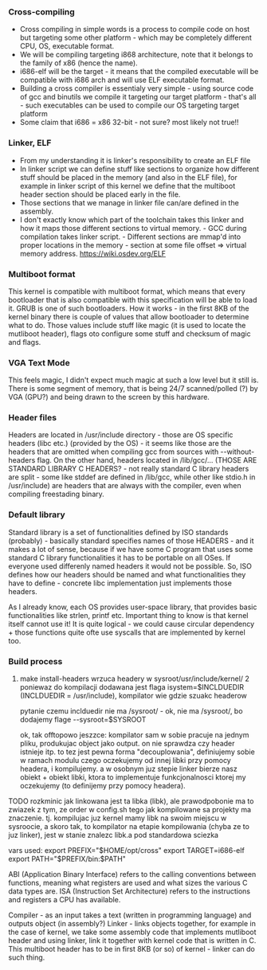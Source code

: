 ### Cross-compiling

- Cross compiling in simple words is a process to compile code on host but targeting some other platform - which 
may be completely different CPU, OS, executable format.
- We will be compiling targeting i868 architecture, note that it belongs to the family of x86 (hence the name).
- i686-elf will be the target - it means that the compiled executable will be compatible with i686 arch and
will use ELF executable format.
- Building a cross compiler is essentialy very simple - using source code of gcc and binutils we compile it
targeting our target platform - that's all - such executables can be used to compile our OS targeting target platform
- Some claim that i686 = x86 32-bit - not sure? most likely not true!!

### Linker, ELF

- From my understanding it is linker's responsibility to create an ELF file
- In linker script we can define stuff like sections to organize how different stuff should be placed in the memory (and also in the ELF file), for example in linker script of this kernel we define that the multiboot header section should be placed early in the file.
- Those sections that we manage in linker file can/are defined in the assembly.
- I don't exactly know which part of the toolchain takes this linker and how it maps those different sections to virtual memory. 
        - GCC during compilation takes linker script.
        - Different sections are mmap'd into proper locations in the memory - section at some file offset => virtual memory address.
        https://wiki.osdev.org/ELF

### Multiboot format

This kernel is compatible with multiboot format, which means that every bootloader that is also compatible with this specification will be able to load it.
GRUB is one of such bootloaders.
How it works - in the first 8KB of the kernel binary there is couple of values that allow bootloader to determine what to do.
Those values include stuff like magic (it is used to locate the mutliboot header), flags oto configure some stuff and checksum of magic and flags.

### VGA Text Mode

This feels magic, I didn't expect much magic at such a low level but it still is.
There is some segment of memory, that is being 24/7 scanned/polled (?) by VGA (GPU?) and being drawn to the screen by this hardware.

### Header files

Headers are located in /usr/include directory - those are OS specific headers (libc etc.) (provided by the OS) - it seems like those are the headers that are omitted when compiling
gcc from sources with --without-headers flag. On the other hand, headers located in /lib/gcc/... (THOSE ARE STANDARD LIBRARY C HEADERS? - not really standard C library headers are split - some like stddef are defined in /lib/gcc, while other like stdio.h in /usr/include) are headers that are always with the compiler, even when compiling
freestading binary.

### Default library

Standard library is a set of functionalities defined by ISO standards (probably) - basically standard specifies names of those HEADERS - and it makes a lot of sense,
because if we have some C program that uses some standard C library functionalities it has to be portable on all OSes. If everyone used differenly named headers
it would not be possible.
So, ISO defines how our headers should be named and what functionalities they have to define - concrete libc implementation just implements those headers.

As I already know, each OS provides user-space library, that provides basic functionalities like strlen, printf etc.
Important thing to know is that kernel itself cannot use it! It is quite logical - we could cause circular dependency + those functions
quite ofte use syscalls that are implemented by kernel too.


### Build process

 1. make install-headers wrzuca headery w sysroot/usr/include/kernel/
 2 poniewaz do kompilacji dodawana jest flaga isystem=$INCLDUEDIR (INCLDUEDIR = /usr/include), kompilator wie gdzie szuakc headerow

     pytanie czemu inclduedir nie ma /sysroot/ - ok, nie ma /sysroot/, bo dodajemy flage --sysroot=$SYSROOT

     ok, tak offtopowo jeszzce: kompilator sam w sobie pracuje na jednym pliku, produkujac object jako output.
     on nie sprawdza czy header istnieje itp. to tez jest pewna forma "decouplowania",
     definiujemy sobie w ramach modulu czego oczekujemy od innej libki przy pomocy headera, i kompilujemy.
     a w osobnym juz stepie linker bierze nasz obiekt + obiekt libki, ktora to implementuje funkcjonalnosci ktorej my oczekujemy (to definijemy przy pomocy headera).


TODO rozkminic jak linkowana jest ta libka (libk), ale prawodpobonie ma to zwiazek z tym,
ze order w config.sh tego jak kompilowane sa projekty ma znaczenie.
tj. kompilujac juz kernel mamy libk na swoim miejscu w sysroocie, a skoro tak, to kompilator na etapie kompilowania (chyba ze to juz linker), jest w stanie znalezc libk.a pod standardowa sciezka



vars used:
export PREFIX="$HOME/opt/cross"
export TARGET=i686-elf
export PATH="$PREFIX/bin:$PATH"

ABI (Application Binary Interface) refers to the calling conventions between functions, meaning what registers are used and what sizes the various C data types are. ISA (Instruction Set Architecture) refers to the instructions and registers a CPU has available.

Compiler - as an input takes a text (written in programming language) and outputs object (in assembly?)
Linker - links objects together, for example in the case of kernel, we take some assembly code that implements mutliboot header and using linker, link it together with kernel code that is written in C.
This multiboot header has to be in first 8KB (or so) of kernel - linker can do such thing.
